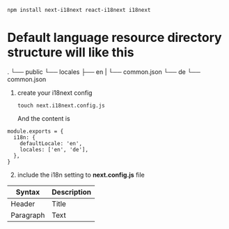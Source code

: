 `npm install next-i18next react-i18next i18next`

# Default language resource directory structure will like this  
.
└── public
    └── locales
        ├── en
        |   └── common.json
        └── de
            └── common.json

1. create your i18next config 

   `touch next.i18next.config.js`

   And the content is

```
module.exports = { 
  i18n: {
    defaultLocale: 'en',
    locales: ['en', 'de'],
  },
}
```

2. include the i18n setting to **next.config.js** file


| Syntax | Description |
| ----------- | ----------- |
| Header | Title |
| Paragraph | Text |
